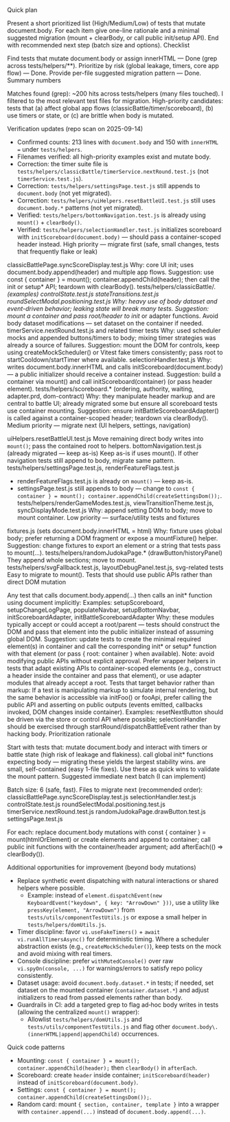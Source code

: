Quick plan

Present a short prioritized list (High/Medium/Low) of tests that mutate document.body.
For each item give one-line rationale and a minimal suggested migration (mount + clearBody, or call public init/setup API).
End with recommended next step (batch size and options).
Checklist

Find tests that mutate document.body or assign innerHTML — Done (grep across tests/helpers/\*\*).
Prioritize by risk (global leakage, timers, core app flow) — Done.
Provide per-file suggested migration pattern — Done.
Summary numbers

Matches found (grep): ~200 hits across tests/helpers (many files touched). I filtered to the most relevant test files for migration.
High-priority candidates: tests that (a) affect global app flows (classicBattle/timer/scoreboard), (b) use timers or state, or (c) are brittle when body is mutated.

Verification updates (repo scan on 2025-09-14)

- Confirmed counts: 213 lines with `document.body` and 150 with `innerHTML =` under `tests/helpers`.
- Filenames verified: all high-priority examples exist and mutate body.
- Correction: the timer suite file is `tests/helpers/classicBattle/timerService.nextRound.test.js` (not `timerService.test.js`).
- Correction: `tests/helpers/settingsPage.test.js` still appends to `document.body` (not yet migrated).
- Correction: `tests/helpers/uiHelpers.resetBattleUI.test.js` still uses `document.body.*` patterns (not yet migrated).
- Verified: `tests/helpers/bottomNavigation.test.js` is already using `mount()` + `clearBody()`.
- Verified: `tests/helpers/selectionHandler.test.js` initializes scoreboard with `initScoreboard(document.body)` — should pass a container-scoped header instead.
  High priority — migrate first (safe, small changes, tests that frequently flake or leak)

classicBattlePage.syncScoreDisplay.test.js
Why: core UI init; uses document.body.append(header) and multiple app flows.
Suggestion: use const { container } = mount(); container.appendChild(header); then call the init or setup* API; teardown with clearBody().
tests/helpers/classicBattle/*. (examples)
controlState.test.js
stateTransitions.test.js
roundSelectModal.positioning.test.js
Why: heavy use of body dataset and event-driven behavior; leaking state will break many tests.
Suggestion: mount a container and pass root/header to init* or adapter functions. Avoid body dataset modifications — set dataset on the container if needed.
timerService.nextRound.test.js and related timer tests
Why: used scheduler mocks and appended buttons/timers to body; mixing timer strategies was already a source of failures.
Suggestion: mount the DOM for controls, keep using createMockScheduler() or Vitest fake timers consistently; pass root to startCooldown/startTimer where available.
selectionHandler.test.js
Why: writes document.body.innerHTML and calls initScoreboard(document.body) — a public initializer should receive a container instead.
Suggestion: build a container via mount() and call initScoreboard(container) (or pass header element).
tests/helpers/scoreboard.* (ordering, authority, waiting, adapter.prd, dom-contract)
Why: they manipulate header markup and are central to battle UI; already migrated some but ensure all scoreboard tests use container mounting.
Suggestion: ensure initBattleScoreboardAdapter() is called against a container-scoped header; teardown via clearBody().
Medium priority — migrate next (UI helpers, settings, navigation)

uiHelpers.resetBattleUI.test.js
Move remaining direct body writes into `mount()`; pass the contained root to helpers.
bottomNavigation.test.js (already migrated — keep as-is)
Keep as-is if uses mount(). If other navigation tests still append to body, migrate same pattern.
tests/helpers/settingsPage.test.js, renderFeatureFlags.test.js

- renderFeatureFlags.test.js is already on `mount()` — keep as-is.
- settingsPage.test.js still appends to body — change to `const { container } = mount(); container.appendChild(createSettingsDom());`.
  tests/helpers/renderGameModes.test.js, viewTransitionTheme.test.js, syncDisplayMode.test.js
  Why: append setting DOM to body; move to mount container.
  Low priority — surface/utility tests and fixtures

fixtures.js (sets document.body.innerHTML = html)
Why: fixture uses global body; prefer returning a DOM fragment or expose a mountFixture() helper.
Suggestion: change fixtures to export an element or a string that tests pass to mount(...).
tests/helpers/randomJudokaPage.\* (drawButton/historyPanel)
They append whole sections; move to mount.
tests/helpers/svgFallback.test.js, layoutDebugPanel.test.js, svg-related tests
Easy to migrate to mount().
Tests that should use public APIs rather than direct DOM mutation

Any test that calls document.body.append(...) then calls an init* function using document implicitly:
Examples: setupScoreboard, setupChangeLogPage, populateNavbar, setupBottomNavbar, initScoreboardAdapter, initBattleScoreboardAdapter
Why: these modules typically accept or could accept a root/parent — tests should construct the DOM and pass that element into the public initializer instead of assuming global DOM.
Suggestion: update tests to create the minimal required element(s) in container and call the corresponding init* or setup\* function with that element (or pass { root: container } when available).
Note: avoid modifying public APIs without explicit approval. Prefer wrapper helpers in tests that adapt existing APIs to container-scoped elements (e.g., construct a header inside the container and pass that element), or use adapter modules that already accept a root.
Tests that target behavior rather than markup:
If a test is manipulating markup to simulate internal rendering, but the same behavior is accessible via initFoo() or fooApi, prefer calling the public API and asserting on public outputs (events emitted, callbacks invoked, DOM changes inside container).
Examples: resetNextButton should be driven via the store or control API where possible; selectionHandler should be exercised through startRound/dispatchBattleEvent rather than by hacking body.
Prioritization rationale

Start with tests that:
mutate document.body and interact with timers or battle state (high risk of leakage and flakiness).
call global init\* functions expecting body — migrating these yields the largest stability wins.
are small, self-contained (easy 1-file fixes). Use these as quick wins to validate the mount pattern.
Suggested immediate next batch (I can implement)

Batch size: 6 (safe, fast).
Files to migrate next (recommended order):
classicBattlePage.syncScoreDisplay.test.js
selectionHandler.test.js
controlState.test.js
roundSelectModal.positioning.test.js
timerService.nextRound.test.js
randomJudokaPage.drawButton.test.js
settingsPage.test.js

For each: replace document.body mutations with const { container } = mount(htmlOrElement) or create elements and append to container; call public init functions with the container/header argument; add afterEach(() => clearBody()).

Additional opportunities for improvement (beyond body mutations)

- Replace synthetic event dispatching with natural interactions or shared helpers where possible.
  - Example: instead of `element.dispatchEvent(new KeyboardEvent("keydown", { key: "ArrowDown" }))`, use a utility like `pressKey(element, "ArrowDown")` from `tests/utils/componentTestUtils.js` or expose a small helper in `tests/helpers/domUtils.js`.
- Timer discipline: favor `vi.useFakeTimers()` + `await vi.runAllTimersAsync()` for deterministic timing. Where a scheduler abstraction exists (e.g., `createMockScheduler()`), keep tests on the mock and avoid mixing with real timers.
- Console discipline: prefer `withMutedConsole()` over raw `vi.spyOn(console, ...)` for warnings/errors to satisfy repo policy consistently.
- Dataset usage: avoid `document.body.dataset.*` in tests; if needed, set dataset on the mounted container (`container.dataset.*`) and adjust initializers to read from passed elements rather than body.
- Guardrails in CI: add a targeted grep to flag ad‑hoc body writes in tests (allowing the centralized `mount()` wrapper):
  - Allowlist `tests/helpers/domUtils.js` and `tests/utils/componentTestUtils.js` and flag other `document.body\.(innerHTML|append|appendChild)` occurrences.

Quick code patterns

- Mounting: `const { container } = mount(); container.appendChild(header);` then `clearBody()` in `afterEach`.
- Scoreboard: create `header` inside container; `initScoreboard(header)` instead of `initScoreboard(document.body)`.
- Settings: `const { container } = mount(); container.appendChild(createSettingsDom());`.
- Random card: mount `{ section, container, template }` into a wrapper with `container.append(...)` instead of `document.body.append(...)`.

